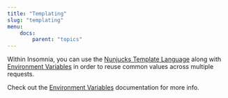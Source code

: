 ```yaml
---
title: "Templating"
slug: "templating"
menu:
    docs:
        parent: "topics"
---
```


Within Insomnia, you can use the 
[Nunjucks Template Language](https://mozilla.github.io/nunjucks/templating.html) along with
[Environment Variables](/documentation/environment-variables) in order to reuse common values across
multiple requests.

Check out the [Environment Variables](/documentation/environment-variables) documentation for more info.
